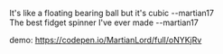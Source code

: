 It's like a floating bearing ball but it's cubic --martian17  
The best fidget spinner I've ever made --martian17


demo: https://codepen.io/MartianLord/full/oNYKjRv